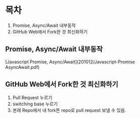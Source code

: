 # 목차

1. Promise, Async/Await 내부동작
2. GitHub Web에서 Fork한 것 최신화하기

## Promise, Async/Await 내부동작

[Javascript Promise, Async/Await](201012/Javascript-Promise AsyncAwait.pdf)   
## GitHub Web에서 Fork한 것 최신화하기

1. Pull Request 누르기
2. switching base 누르기
3. 본래 Repo에서 내 fork뜬 repo로 pull request 보낼 수 있음.